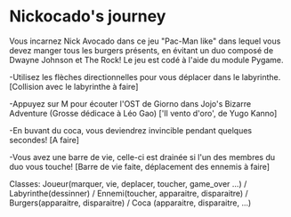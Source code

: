 # Nickocado's journey
Vous incarnez Nick Avocado dans ce jeu "Pac-Man like" dans lequel vous devez manger tous les burgers présents, en évitant un duo composé de Dwayne Johnson et The Rock! 
Le jeu est codé à l'aide du module Pygame.

-Utilisez les flèches directionnelles pour vous déplacer dans le labyrinthe. [Collision avec le labyrinthe à faire]

-Appuyez sur M pour écouter l'OST de Giorno dans Jojo's Bizarre Adventure (Grosse dédicace à Léo Gao) ['Il vento d'oro', de Yugo Kanno]

-En buvant du coca, vous deviendrez invincible pendant quelques secondes! [A faire]

-Vous avez une barre de vie, celle-ci est drainée si l'un des membres du duo vous touche! [Barre de vie faite, déplacement des ennemis à faire]

Classes: Joueur(marquer, vie, deplacer, toucher, game_over ...)  / Labyrinthe(dessinner) / Ennemi(toucher, apparaitre, disparaitre) / Burgers(apparaitre, disparaitre) / Coca (apparaitre, disparaitre, ...)
